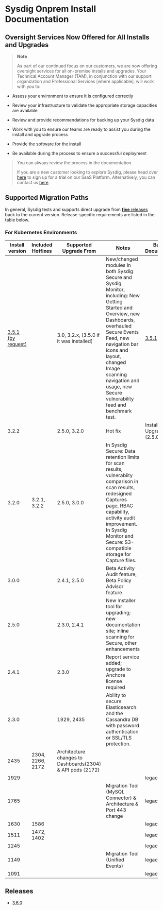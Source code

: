 # Sysdig Onprem Install Documentation

## Oversight Services Now Offered for All Installs and Upgrades

> **Note**
>
> As part of our continued focus on our customers, we are now offering oversight services for all on-premise installs and upgrades. Your Technical Account Manager (TAM), in conjunction with our support organization and Professional Services \[where applicable\], will work with you to:

-   Assess your environment to ensure it is configured correctly

-   Review your infrastructure to validate the appropriate storage capacities are available

-   Review and provide recommendations for backing up your Sysdig data

-   Work with you to ensure our teams are ready to assist you during the install and upgrade process

-   Provide the software for the install

-   Be available during the process to ensure a successful deployment

> You can always review the process in the documentation.
>
> If you are a new customer looking to explore Sysdig, please head over [here](https://sysdig.com/company/freetrial/) to sign up for a trial on our SaaS Platform. Alternatively, you can contact us [here](https://sysdig.com/company/contactus/).

## Supported Migration Paths

In general, Sysdig tests and supports direct upgrade from [**five** releases](https://github.com/draios/sysdigcloudkubernetes/releases) back to the current version. Release-specific requirements are listed in the table below.

### For Kubernetes Environments


|Install version | Included Hotfixes | Supported Upgrade From | Notes | Baseline Documentation |
|---|---|---|---|---|
|[3.5.1 (by request)](https://github.com/draios/onprem-install-docs/tree/main/3.5.1)| | 3.0, 3.2.x, (3.5.0 if it was installed) | New/changed modules in both Sysdig Secure and Sysdig Monitor, including: New Getting Started and Overview, new Dashboards, overhauled Secure Events Feed, new navigation bar icons and layout, changed Image scanning navigation and usage, new Secure vulnerability feed and benchmark test. | [3.5.1](https://github.com/draios/onprem-install-docs/tree/main/3.5.1)
| 3.2.2 | | 2.5.0, 3.2.0 | Hot fix | 	Installer Upgrade (2.5.0+) |
| 3.2.0 | 3.2.1, 3.2.2 | 2.5.0, 3.0.0 | In Sysdig Secure: Data retention limits for scan results, vulnerabiity comparison in scan results, redesigned Captures page, RBAC capability, activity audit improvement. In Sysdig Monitor and Secure: S3-compatible storage for Capture files. | |
| 3.0.0 | | 2.4.1, 2.5.0 | Beta Activity Audit feature, Beta Policy Advisor feature. | |
| 2.5.0 | | 2.3.0, 2.4.1 | New Installer tool for upgrading; new documentation site; inline scanning for Secure, other enhancements | |
| 2.4.1 | | 2.3.0 | Report service added; upgrade to Anchore license required | |
| 2.3.0 | | 1929, 2435 | Ability to secure Elasticsearch and the Cassandra DB with password authentication or SSL/TLS protection. | |
| 2435 | 2304, 2266, 2172 | Architecture changes to Dashboards(2304) & API pods (2172) | |
| 1929 | | | | legacy |
| 1765 | | |Migration Tool (MySQL Connector) & Architecture & Port 443 change | legacy |
| 1630 | 1586 | | | legacy |
| 1511 | 1472, 1402 | | | legacy |
| 1245 | | | | legacy |
| 1149 | | | Migration Tool (Unified Events) | legacy |
| 1091 | | | | legacy |
   

## Releases
* [3.6.0](https://github.com/draios/onprem-install-docs/blob/release/3.6.0/README.md)
